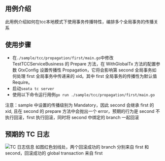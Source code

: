 <!--
    Licensed to the Apache Software Foundation (ASF) under one or more
    contributor license agreements.  See the NOTICE file distributed with
    this work for additional information regarding copyright ownership.
    The ASF licenses this file to You under the Apache License, Version 2.0
    (the "License"); you may not use this file except in compliance with
    the License.  You may obtain a copy of the License at

    http://www.apache.org/licenses/LICENSE-2.0
    
    Unless required by applicable law or agreed to in writing, software
    distributed under the License is distributed on an "AS IS" BASIS,
    WITHOUT WARRANTIES OR CONDITIONS OF ANY KIND, either express or implied.
    See the License for the specific language governing permissions and
    limitations under the License.
-->

## 用例介绍
此用例介绍如何在tcc本地模式下使用事务传播特性，编排多个全局事务的传播关系

## 使用步骤

- 在``./sample/tcc/propagation/first/main.go``中修改 TestTCCServiceBusiness 的 Prepare 方法，在 WithGlobalTx 方法的配置参数 GtxConfig 设置传播性 Propagation，它将会影响第 second 全局事务如何处理 first 全局事务中传递来的 xid。其中 first 全局事务的传播性为默认值 Require。
- 启动``seata tc server``
- 使用以下命令运行用例``go run ./sample/tcc/propagation/first/main.go``

注意：sample 中设置的传播级别为 Mandatory，因此 second 会继承 first
 的 xid, 且在 second 的 prepare 方法中会抛出一个 error，预期的行为是 second 不执行回滚，first 执行回滚，同时将 second 中绑定的 branch 一起回滚

## 预期的 TC 日志
![TC 日志信息](tc_log.png)
如图红色划线处，两个回滚成功的 branch 分别来自 first 和 second，回滚成功的 global transaction 来自 first